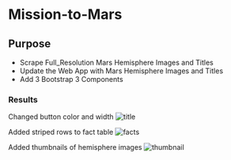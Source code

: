 # Mission-to-Mars

## Purpose

- Scrape Full_Resolution Mars Hemisphere Images and Titles
- Update the Web App with Mars Hemisphere Images and Titles
- Add 3 Bootstrap 3 Components

### Results

Changed button color and width
![title](https://user-images.githubusercontent.com/95720986/156902580-5851d397-fac8-47c3-9818-5ff752918bf0.png)

Added striped rows to fact table
![facts](https://user-images.githubusercontent.com/95720986/156902591-572a18b7-fbbd-45cc-95d1-5b3c9b78e071.png)

Added thumbnails of hemisphere images
![thumbnail](https://user-images.githubusercontent.com/95720986/156902599-44e4a886-4c65-47e6-a11d-7288c2394e4d.png)
